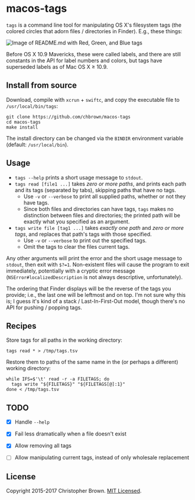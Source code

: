 # macos-tags

`tags` is a command line tool for manipulating OS X's filesystem tags (the colored circles that adorn files / directories in Finder). E.g., these things:

![Image of README.md with Red, Green, and Blue tags](http://i.imgur.com/wIWUULF.png)

Before OS X 10.9 Mavericks, these were called labels, and there are still constants in the API for label numbers and colors, but tags have superseded labels as of Mac OS X ≥ 10.9.


## Install from source

Download, compile with `xcrun` + `swiftc`, and copy the executable file to `/usr/local/bin/tags`:

    git clone https://github.com/chbrown/macos-tags
    cd macos-tags
    make install

The install directory can be changed via the `BINDIR` environment variable (default: `/usr/local/bin`).


## Usage

* `tags --help` prints a short usage message to `stdout`.
* `tags read [file1 ...]` takes _zero or more paths_, and prints each path and its tags (separated by tabs), skipping paths that have no tags.
  - Use `-v` or `--verbose` to print all supplied paths, whether or not they have tags.
  - Since both files and directories can have tags, `tags` makes no distinction between files and directories;
    the printed path will be exactly what you specified as an argument.
* `tags write file [tag1 ...]` takes _exactly one path_ and _zero or more tags_, and replaces that path's tags with those specified.
  - Use `-v` or `--verbose` to print out the specified tags.
  - Omit the tags to clear the files current tags.

Any other arguments will print the error and the short usage message to `stdout`, then exit with `$?=1`.
Non-existent files will cause the program to exit immediately, potentially with a cryptic error message (`NSError#localizedDescription` is not always descriptive, unfortunately).

The ordering that Finder displays will be the reverse of the tags you provide; i.e., the last one will be leftmost and on top.
I'm not sure why this is; I guess it's kind of a stack / Last-In-First-Out model, though there's no API for pushing / popping tags.


## Recipes

Store tags for all paths in the working directory:

    tags read * > /tmp/tags.tsv

Restore them to paths of the same name in the (or perhaps a different) working directory:

    while IFS=$'\t' read -r -a FILETAGS; do
      tags write "${FILETAGS}" "${FILETAGS[@]:1}"
    done < /tmp/tags.tsv


## TODO

* [x] Handle `--help`
* [x] Fail less dramatically when a file doesn't exist
* [x] Allow removing all tags
* [ ] Allow manipulating current tags, instead of only wholesale replacement


## License

Copyright 2015-2017 Christopher Brown. [MIT Licensed](http://chbrown.github.io/licenses/MIT/#2015-2017).
